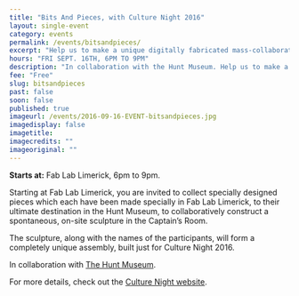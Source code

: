 ```yaml
---
title: "Bits And Pieces, with Culture Night 2016"
layout: single-event
category: events
permalink: /events/bitsandpieces/
excerpt: "Help us to make a unique digitally fabricated mass-collaborative sculpture - all welcome to take part!"
hours: "FRI SEPT. 16TH, 6PM TO 9PM"
description: "In collaboration with the Hunt Museum. Help us to make a unique digitally fabricated mass-collaborative sculpture - all welcome to take part!"
fee: "Free"
slug: bitsandpieces
past: false
soon: false
published: true
imageurl: /events/2016-09-16-EVENT-bitsandpieces.jpg
imagedisplay: false
imagetitle:
imagecredits: ""
imageoriginal: ""
---
```


**Starts at:** Fab Lab Limerick, 6pm to 9pm.

Starting at Fab Lab Limerick, you are invited to collect specially designed pieces which each have been made specially in Fab Lab Limerick, to their ultimate destination in the Hunt Museum, to collaboratively construct a spontaneous, on-site sculpture in the Captain’s Room.

The sculpture, along with the names of the participants, will form a completely unique assembly, built just for Culture Night 2016.

In collaboration with [The Hunt Museum](http://www.huntmuseum.com/).

For more details, check out the [Culture Night website](http://www.culturenight.ie/regional_event/bits-and-pieces/).
